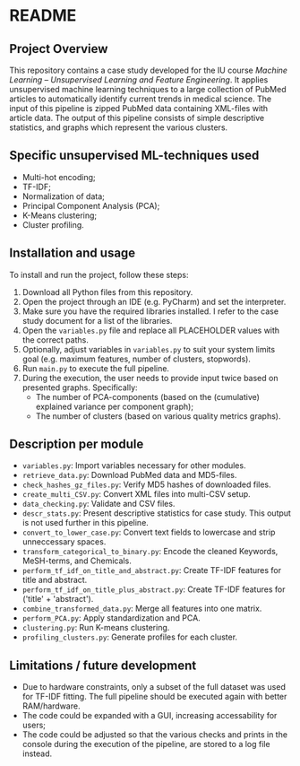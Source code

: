 # **README**

## **Project Overview**

This repository contains a case study developed for the IU course *Machine Learning – Unsupervised Learning and Feature Engineering*. 
It applies unsupervised machine learning techniques to a large collection of PubMed articles to automatically 
identify current trends in medical science. The input of this pipeline is zipped PubMed data containing XML-files with
article data. The output of this pipeline consists of simple descriptive statistics, and graphs which represent the
various clusters. 

## **Specific unsupervised ML-techniques used**
* Multi-hot encoding;
* TF-IDF;
* Normalization of data;
* Principal Component Analysis (PCA);
* K-Means clustering;
* Cluster profiling.

## **Installation and usage**

To install and run the project, follow these steps:

1. Download all Python files from this repository.
2. Open the project through an IDE (e.g. PyCharm) and set the interpreter. 
3. Make sure you have the required libraries installed. I refer to the case study document for a list of the libraries.
4. Open the `variables.py` file and replace all PLACEHOLDER values with the correct paths.
5. Optionally, adjust variables in `variables.py` to suit your system limits goal (e.g. maximum features, number of clusters, stopwords).
6. Run `main.py` to execute the full pipeline.
7. During the execution, the user needs to provide input twice based on presented graphs. Specifically:
   * The number of PCA-components (based on the (cumulative) explained variance per component graph);
   * The number of clusters (based on various quality metrics graphs).


## **Description per module**
* `variables.py`: Import variables necessary for other modules.  
* `retrieve_data.py`: Download PubMed data and MD5-files.  
* `check_hashes_gz_files.py`: Verify MD5 hashes of downloaded files.  
* `create_multi_CSV.py`: Convert XML files into multi-CSV setup.  
* `data_checking.py`: Validate and CSV files.  
* `descr_stats.py`: Present descriptive statistics for case study. This output is not used further in this pipeline.  
* `convert_to_lower_case.py`: Convert text fields to lowercase and strip unneccessary spaces.  
* `transform_categorical_to_binary.py`: Encode the cleaned Keywords, MeSH-terms, and Chemicals.  
* `perform_tf_idf_on_title_and_abstract.py`: Create TF-IDF features for title and abstract.  
* `perform_tf_idf_on_title_plus_abstract.py`: Create TF-IDF features for ('title' + 'abstract').  
* `combine_transformed_data.py`: Merge all features into one matrix.  
* `perform_PCA.py`: Apply standardization and PCA.  
* `clustering.py`: Run K-means clustering.  
* `profiling_clusters.py`: Generate profiles for each cluster.

## **Limitations / future development**

* Due to hardware constraints, only a subset of the full dataset was used for TF-IDF fitting. The full pipeline should be executed again with better RAM/hardware. 
* The code could be expanded with a GUI, increasing accessability for users;
* The code could be adjusted so that the various checks and prints in the console during the execution of the pipeline, are stored to a log file instead.
